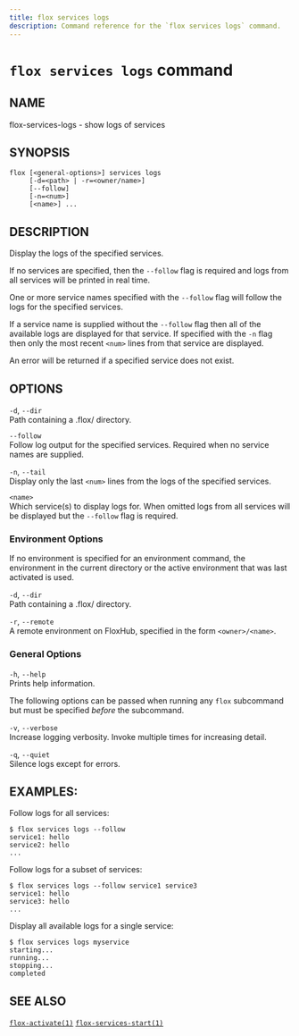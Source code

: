 ```yaml
---
title: flox services logs
description: Command reference for the `flox services logs` command.
---
```


# `flox services logs` command

## NAME

flox-services-logs - show logs of services

## SYNOPSIS

    flox [<general-options>] services logs
         [-d=<path> | -r=<owner/name>]
         [--follow]
         [-n=<num>]
         [<name>] ...

## DESCRIPTION

Display the logs of the specified services.

If no services are specified, then the `--follow` flag is required and
logs from all services will be printed in real time.

One or more service names specified with the `--follow` flag will follow
the logs for the specified services.

If a service name is supplied without the `--follow` flag then all of
the available logs are displayed for that service. If specified with the
`-n` flag then only the most recent `<num>` lines from that service are
displayed.

An error will be returned if a specified service does not exist.

## OPTIONS

`-d`, `--dir`  
Path containing a .flox/ directory.

`--follow`  
Follow log output for the specified services. Required when no service
names are supplied.

`-n`, `--tail`  
Display only the last `<num>` lines from the logs of the specified
services.

`<name>`  
Which service(s) to display logs for. When omitted logs from all
services will be displayed but the `--follow` flag is required.

### Environment Options

If no environment is specified for an environment command, the
environment in the current directory or the active environment that was
last activated is used.

`-d`, `--dir`  
Path containing a .flox/ directory.

`-r`, `--remote`  
A remote environment on FloxHub, specified in the form `<owner>/<name>`.

### General Options

`-h`, `--help`  
Prints help information.

The following options can be passed when running any `flox` subcommand
but must be specified *before* the subcommand.

`-v`, `--verbose`  
Increase logging verbosity. Invoke multiple times for increasing detail.

`-q`, `--quiet`  
Silence logs except for errors.

## EXAMPLES:

Follow logs for all services:

    $ flox services logs --follow
    service1: hello
    service2: hello
    ...

Follow logs for a subset of services:

    $ flox services logs --follow service1 service3
    service1: hello
    service3: hello
    ...

Display all available logs for a single service:

    $ flox services logs myservice
    starting...
    running...
    stopping...
    completed

## SEE ALSO

[`flox-activate(1)`](./flox-activate.md)
[`flox-services-start(1)`](./flox-services-start.md)
